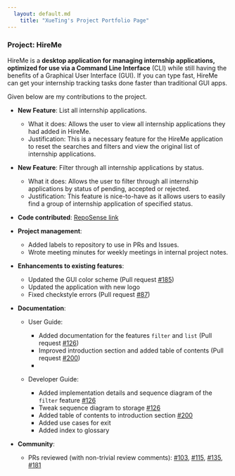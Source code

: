 ```yaml
---
  layout: default.md
    title: "XueTing's Project Portfolio Page"
---
```


### Project: HireMe

HireMe is a **desktop application for managing internship applications, optimized for use via a Command Line Interface** (CLI)
while still having the benefits of a Graphical User Interface (GUI).
If you can type fast, HireMe can get your internship tracking tasks done faster than traditional GUI apps.

Given below are my contributions to the project.

* **New Feature**: List all internship applications.
    * What it does: Allows the user to view all internship applications they had added in HireMe.
    * Justification: This is a necessary feature for the HireMe application to reset the searches and filters and view the original list of internship applications.

* **New Feature**: Filter through all internship applications by status.
    * What it does: Allows the user to filter through all internship applications by status of pending, accepted or rejected.
    * Justification: This feature is nice-to-have as it allows users to easily find a group of internship application of specified status. 



* **Code contributed**: [RepoSense link](https://nus-cs2103-ay2425s1.github.io/tp-dashboard/?search=&sort=totalCommits%20dsc&sortWithin=title&timeframe=commit&mergegroup=&groupSelect=groupByRepos&breakdown=true&checkedFileTypes=docs~functional-code~test-code~other&since=2024-09-20&tabOpen=true&tabType=authorship&tabAuthor=snowstopxt&tabRepo=AY2425S1-CS2103T-W09-3%2Ftp%5Bmaster%5D&authorshipIsMergeGroup=false&authorshipFileTypes=docs~functional-code~test-code~other&authorshipIsBinaryFileTypeChecked=false&authorshipIsIgnoredFilesChecked=false)

* **Project management**:
    * Added labels to repository to use in PRs and Issues. 
    * Wrote meeting minutes for weekly meetings in internal project notes.

* **Enhancements to existing features**:
    * Updated the GUI color scheme (Pull request [\#185](https://github.com/AY2425S1-CS2103T-W09-3/tp/pull/185))
    * Updated the application with new logo 
    * Fixed checkstyle errors (Pull request [\#87](https://github.com/AY2425S1-CS2103T-W09-3/tp/pull/87))

* **Documentation**:
    * User Guide:
        * Added documentation for the features `filter` and `list` (Pull request [\#126](https://github.com/AY2425S1-CS2103T-W09-3/tp/pull/126/files))
        * Improved introduction section and added table of contents (Pull request [\#200](https://github.com/AY2425S1-CS2103T-W09-3/tp/pull/200))
        * 
    
    * Developer Guide:
        * Added implementation details and sequence diagram of the `filter` feature [\#126](https://github.com/AY2425S1-CS2103T-W09-3/tp/pull/126/files)
        * Tweak sequence diagram to storage [\#126](https://github.com/AY2425S1-CS2103T-W09-3/tp/pull/126/files)
        * Added table of contents to introduction section [\#200](https://github.com/AY2425S1-CS2103T-W09-3/tp/pull/200)
        * Added use cases for exit
        * Added index to glossary
    

* **Community**:
    * PRs reviewed (with non-trivial review comments): [\#103](https://github.com/AY2425S1-CS2103T-W09-3/tp/pull/103), [\#115](https://github.com/AY2425S1-CS2103T-W09-3/tp/pull/115), [\#135](https://github.com/AY2425S1-CS2103T-W09-3/tp/pull/135), [\#181](https://github.com/AY2425S1-CS2103T-W09-3/tp/pull/181)

